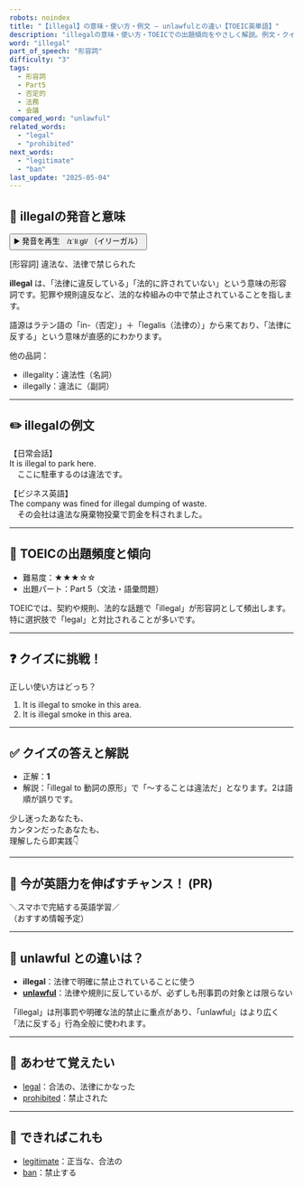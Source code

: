 ```yaml
---
robots: noindex
title: "【illegal】の意味・使い方・例文 ― unlawfulとの違い【TOEIC英単語】"
description: "illegalの意味・使い方・TOEICでの出題傾向をやさしく解説。例文・クイズ付きでunlawfulとの違いもわかりやすく学べます。"
word: "illegal"
part_of_speech: "形容詞"
difficulty: "3"
tags:
  - 形容詞
  - Part5
  - 否定的
  - 法務
  - 会議
compared_word: "unlawful"
related_words:
  - "legal"
  - "prohibited"
next_words:
  - "legitimate"
  - "ban"
last_update: "2025-05-04"
---
```


## 🔰 illegalの発音と意味

<button class="play-audio" onclick="playTTS('illegal')">
  <span class="play-audio-main">
    ▶️ 発音を再生　/ɪˈliːɡl/
  </span>
  <span class="play-audio-sub">
    （イリーガル）
  </span>
</button>

[形容詞] 違法な、法律で禁じられた

**illegal** は、「法律に違反している」「法的に許されていない」という意味の形容詞です。犯罪や規則違反など、法的な枠組みの中で禁止されていることを指します。

語源はラテン語の「in-（否定）」＋「legalis（法律の）」から来ており、「法律に反する」という意味が直感的にわかります。

他の品詞：  
- illegality：違法性（名詞）
- illegally：違法に（副詞）

---

## ✏️ illegalの例文

【日常会話】  
It is illegal to park here.  
　ここに駐車するのは違法です。

【ビジネス英語】  
The company was fined for illegal dumping of waste.  
　その会社は違法な廃棄物投棄で罰金を科されました。

---

## 🎯 TOEICの出題頻度と傾向

- 難易度：★★★☆☆
- 出題パート：Part 5（文法・語彙問題）

TOEICでは、契約や規則、法的な話題で「illegal」が形容詞として頻出します。特に選択肢で「legal」と対比されることが多いです。

---

## ❓ クイズに挑戦！

正しい使い方はどっち？

1. It is illegal to smoke in this area.  
2. It is illegal smoke in this area.

---

## ✅ クイズの答えと解説

- 正解：**1**
- 解説：「illegal to 動詞の原形」で「～することは違法だ」となります。2は語順が誤りです。

少し迷ったあなたも、  
カンタンだったあなたも、  
理解したら即実践👇️

---

## 🚀 今が英語力を伸ばすチャンス！ (PR)

<div class="info-center">
＼スマホで完結する英語学習／<br>  
（おすすめ情報予定）
</div>

---

## 🤔  unlawful との違いは？

- **illegal**：法律で明確に禁止されていることに使う
- **[unlawful](/word/unlawful/)**：法律や規則に反しているが、必ずしも刑事罰の対象とは限らない

「illegal」は刑事罰や明確な法的禁止に重点があり、「unlawful」はより広く「法に反する」行為全般に使われます。

---

## 🧩 あわせて覚えたい

- [legal](/word/legal/)：合法の、法律にかなった
- [prohibited](/word/prohibited/)：禁止された

---

## 📖 できればこれも

- [legitimate](/word/legitimate/)：正当な、合法の
- [ban](/word/ban/)：禁止する

<!-- cvid: aid23_bid47 -->
